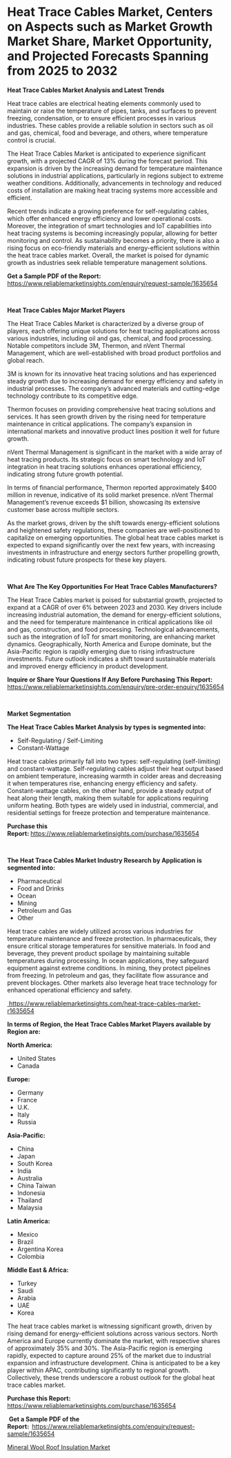 <p><h1>Heat Trace Cables Market, Centers on Aspects such as Market Growth Market Share, Market Opportunity, and Projected Forecasts Spanning from 2025 to 2032</h1></p><p><strong>Heat Trace Cables Market Analysis and Latest Trends</strong></p>
<p><p>Heat trace cables are electrical heating elements commonly used to maintain or raise the temperature of pipes, tanks, and surfaces to prevent freezing, condensation, or to ensure efficient processes in various industries. These cables provide a reliable solution in sectors such as oil and gas, chemical, food and beverage, and others, where temperature control is crucial.</p><p>The Heat Trace Cables Market is anticipated to experience significant growth, with a projected CAGR of 13% during the forecast period. This expansion is driven by the increasing demand for temperature maintenance solutions in industrial applications, particularly in regions subject to extreme weather conditions. Additionally, advancements in technology and reduced costs of installation are making heat tracing systems more accessible and efficient.</p><p>Recent trends indicate a growing preference for self-regulating cables, which offer enhanced energy efficiency and lower operational costs. Moreover, the integration of smart technologies and IoT capabilities into heat tracing systems is becoming increasingly popular, allowing for better monitoring and control. As sustainability becomes a priority, there is also a rising focus on eco-friendly materials and energy-efficient solutions within the heat trace cables market. Overall, the market is poised for dynamic growth as industries seek reliable temperature management solutions.</p></p>
<p><strong>Get a Sample PDF of the Report:&nbsp;</strong> <a href="https://www.reliablemarketinsights.com/enquiry/request-sample/1635654?utm_campaign=3257&utm_medium=2&utm_source=Github&utm_content=ia&utm_term=31032025&utm_id=heat-trace-cables">https://www.reliablemarketinsights.com/enquiry/request-sample/1635654</a></p>
<p>&nbsp;</p>
<p><strong>Heat Trace Cables Major Market Players</strong></p>
<p><p>The Heat Trace Cables Market is characterized by a diverse group of players, each offering unique solutions for heat tracing applications across various industries, including oil and gas, chemical, and food processing. Notable competitors include 3M, Thermon, and nVent Thermal Management, which are well-established with broad product portfolios and global reach.</p><p>3M is known for its innovative heat tracing solutions and has experienced steady growth due to increasing demand for energy efficiency and safety in industrial processes. The company’s advanced materials and cutting-edge technology contribute to its competitive edge.</p><p>Thermon focuses on providing comprehensive heat tracing solutions and services. It has seen growth driven by the rising need for temperature maintenance in critical applications. The company’s expansion in international markets and innovative product lines position it well for future growth.</p><p>nVent Thermal Management is significant in the market with a wide array of heat tracing products. Its strategic focus on smart technology and IoT integration in heat tracing solutions enhances operational efficiency, indicating strong future growth potential.</p><p>In terms of financial performance, Thermon reported approximately $400 million in revenue, indicative of its solid market presence. nVent Thermal Management’s revenue exceeds $1 billion, showcasing its extensive customer base across multiple sectors.</p><p>As the market grows, driven by the shift towards energy-efficient solutions and heightened safety regulations, these companies are well-positioned to capitalize on emerging opportunities. The global heat trace cables market is expected to expand significantly over the next few years, with increasing investments in infrastructure and energy sectors further propelling growth, indicating robust future prospects for these key players.</p></p>
<p>&nbsp;</p>
<p><strong>What Are The Key Opportunities For Heat Trace Cables Manufacturers?</strong></p>
<p><p>The Heat Trace Cables market is poised for substantial growth, projected to expand at a CAGR of over 6% between 2023 and 2030. Key drivers include increasing industrial automation, the demand for energy-efficient solutions, and the need for temperature maintenance in critical applications like oil and gas, construction, and food processing. Technological advancements, such as the integration of IoT for smart monitoring, are enhancing market dynamics. Geographically, North America and Europe dominate, but the Asia-Pacific region is rapidly emerging due to rising infrastructure investments. Future outlook indicates a shift toward sustainable materials and improved energy efficiency in product development.</p></p>
<p><strong>Inquire or Share Your Questions If Any Before Purchasing This Report:</strong> <a href="https://www.reliablemarketinsights.com/enquiry/pre-order-enquiry/1635654?utm_campaign=3257&utm_medium=2&utm_source=Github&utm_content=ia&utm_term=31032025&utm_id=heat-trace-cables">https://www.reliablemarketinsights.com/enquiry/pre-order-enquiry/1635654</a></p>
<p>&nbsp;</p>
<p><strong>Market Segmentation</strong></p>
<p><strong>The Heat Trace Cables Market Analysis by types is segmented into:</strong></p>
<p><ul><li>Self-Regulating / Self-Limiting</li><li>Constant-Wattage</li></ul></p>
<p><p>Heat trace cables primarily fall into two types: self-regulating (self-limiting) and constant-wattage. Self-regulating cables adjust their heat output based on ambient temperature, increasing warmth in colder areas and decreasing it when temperatures rise, enhancing energy efficiency and safety. Constant-wattage cables, on the other hand, provide a steady output of heat along their length, making them suitable for applications requiring uniform heating. Both types are widely used in industrial, commercial, and residential settings for freeze protection and temperature maintenance.</p></p>
<p><strong>Purchase this Report:&nbsp;</strong><a href="https://www.reliablemarketinsights.com/purchase/1635654?utm_campaign=3257&utm_medium=2&utm_source=Github&utm_content=ia&utm_term=31032025&utm_id=heat-trace-cables">https://www.reliablemarketinsights.com/purchase/1635654</a></p>
<p>&nbsp;</p>
<p><strong>The Heat Trace Cables Market Industry Research by Application is segmented into:</strong></p>
<p><ul><li>Pharmaceutical</li><li>Food and Drinks</li><li>Ocean</li><li>Mining</li><li>Petroleum and Gas</li><li>Other</li></ul></p>
<p><p>Heat trace cables are widely utilized across various industries for temperature maintenance and freeze protection. In pharmaceuticals, they ensure critical storage temperatures for sensitive materials. In food and beverage, they prevent product spoilage by maintaining suitable temperatures during processing. In ocean applications, they safeguard equipment against extreme conditions. In mining, they protect pipelines from freezing. In petroleum and gas, they facilitate flow assurance and prevent blockages. Other markets also leverage heat trace technology for enhanced operational efficiency and safety.</p></p>
<p><a href="https://www.reliablemarketinsights.com/heat-trace-cables-market-r1635654?utm_campaign=3257&utm_medium=2&utm_source=Github&utm_content=ia&utm_term=31032025&utm_id=heat-trace-cables">&nbsp;https://www.reliablemarketinsights.com/heat-trace-cables-market-r1635654</a></p>
<p><strong>In terms of Region, the Heat Trace Cables Market Players available by Region are:</strong></p>
<p>
    <p> <strong> North America: </strong>
        <ul>
            <li>United States</li>
            <li>Canada</li>
        </ul>
        </p> 
    <p> <strong> Europe: </strong>
        <ul>
            <li>Germany</li>
            <li>France</li>
            <li>U.K.</li>
            <li>Italy</li>
            <li>Russia</li>
        </ul>
        </p> 
    <p> <strong> Asia-Pacific: </strong>
        <ul>
            <li>China</li>
            <li>Japan</li>
            <li>South Korea</li>
            <li>India</li>
            <li>Australia</li>
            <li>China Taiwan</li>
            <li>Indonesia</li>
            <li>Thailand</li>
            <li>Malaysia</li>
        </ul>
        </p> 
    <p> <strong> Latin America: </strong>
        <ul>
            <li>Mexico</li>
            <li>Brazil</li>
            <li>Argentina Korea</li>
            <li>Colombia</li>
        </ul>
        </p> 
    <p> <strong> Middle East & Africa: </strong>
        <ul>
            <li>Turkey</li>
            <li>Saudi</li>
            <li>Arabia</li>
            <li>UAE</li>
            <li>Korea</li>
        </ul>
    </p>
    </p>
<p><p>The heat trace cables market is witnessing significant growth, driven by rising demand for energy-efficient solutions across various sectors. North America and Europe currently dominate the market, with respective shares of approximately 35% and 30%. The Asia-Pacific region is emerging rapidly, expected to capture around 25% of the market due to industrial expansion and infrastructure development. China is anticipated to be a key player within APAC, contributing significantly to regional growth. Collectively, these trends underscore a robust outlook for the global heat trace cables market.</p></p>
<p><strong>Purchase this Report: </strong><a href="https://www.reliablemarketinsights.com/purchase/1635654?utm_campaign=3257&utm_medium=2&utm_source=Github&utm_content=ia&utm_term=31032025&utm_id=heat-trace-cables">https://www.reliablemarketinsights.com/purchase/1635654</a></p>
<p>&nbsp;<strong>Get a Sample PDF of the Report:&nbsp;&nbsp;</strong><a href="https://www.reliablemarketinsights.com/enquiry/request-sample/1635654?utm_campaign=3257&utm_medium=2&utm_source=Github&utm_content=ia&utm_term=31032025&utm_id=heat-trace-cables">https://www.reliablemarketinsights.com/enquiry/request-sample/1635654</a></p>
<p><strong></strong></p>
<p><p><a href="https://github.com/osamhcombre/Market-Research-Report-List-1/blob/main/mineral-wool-roof-insulation-market.md?utm_campaign=3257&utm_medium=2&utm_source=Github&utm_content=ia&utm_term=31032025&utm_id=heat-trace-cables">Mineral Wool Roof Insulation Market</a></p></p>